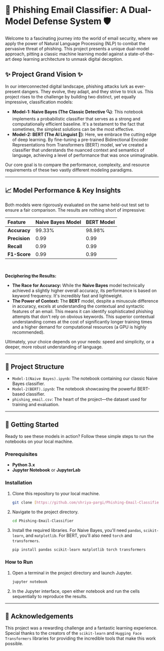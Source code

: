 # 📧 Phishing Email Classifier: A Dual-Model Defense System 🛡️

Welcome to a fascinating journey into the world of email security, where we apply the power of Natural Language Processing (NLP) to combat the pervasive threat of phishing. This project presents a unique dual-model approach, pitting a classic machine learning model against a state-of-the-art deep learning architecture to unmask digital deception.

## ✨ Project Grand Vision ✨

In our interconnected digital landscape, phishing attacks lurk as ever-present dangers. They evolve, they adapt, and they strive to trick us. This project rises to the challenge by building two distinct, yet equally impressive, classification models:

* **Model-1: Naive Bayes (The Classic Detective 🔍)**: This notebook implements a probabilistic classifier that serves as a strong and computationally efficient baseline. It's a testament to the fact that sometimes, the simplest solutions can be the most effective.
* **Model-2: BERT (The AI Linguist 🧠)**: Here, we embrace the cutting edge of deep learning. By fine-tuning a pre-trained Bidirectional Encoder Representations from Transformers (BERT) model, we've created a classifier that understands the nuanced context and semantics of language, achieving a level of performance that was once unimaginable.

Our core goal is to compare the performance, complexity, and resource requirements of these two vastly different modeling paradigms.

---

## 📈 Model Performance & Key Insights

Both models were rigorously evaluated on the same held-out test set to ensure a fair comparison. The results are nothing short of impressive:

| Feature | Naive Bayes Model | BERT Model |
| :--- | :--- | :--- |
| **Accuracy** | 99.33% | 98.98% |
| **Precision** | 0.99 | 0.99 |
| **Recall** | 0.99 | 0.99 |
| **F1-Score** | 0.99 | 0.99 |

<br>

**Deciphering the Results:**

* **The Race for Accuracy:** While the **Naive Bayes** model technically achieved a slightly higher overall accuracy, its performance is based on keyword frequency. It's incredibly fast and lightweight.
* **The Power of Context:** The **BERT** model, despite a minuscule difference in accuracy, excels at understanding the contextual and syntactic features of an email. This means it can identify sophisticated phishing attempts that don't rely on obvious keywords. This superior contextual understanding comes at the cost of significantly longer training times and a higher demand for computational resources (a GPU is highly recommended).

Ultimately, your choice depends on your needs: speed and simplicity, or a deeper, more robust understanding of language.

---

## 📂 Project Structure

* `Model-1(Naive Bayes).ipynb`: The notebook containing our classic Naive Bayes classifier.
* `Model-2(BERT).ipynb`: The notebook showcasing the powerful BERT-based classifier.
* `phishing_email.csv`: The heart of the project—the dataset used for training and evaluation.

---

## 🚀 Getting Started

Ready to see these models in action? Follow these simple steps to run the notebooks on your local machine.

### Prerequisites

* **Python 3.x**
* **Jupyter Notebook** or **JupyterLab**

### Installation

1.  Clone this repository to your local machine.
    ```bash
    git clone [https://github.com/shriya-pargi/Phishing-Email-Classifier.git](https://github.com/shriya-pargi/Phishing-Email-Classifier.git)
    ```
2.  Navigate to the project directory.
    ```bash
    cd Phishing-Email-Classifier
    ```
3.  Install the required libraries. For Naive Bayes, you'll need `pandas`, `scikit-learn`, and `matplotlib`. For BERT, you'll also need `torch` and `transformers`.
    ```bash
    pip install pandas scikit-learn matplotlib torch transformers
    ```

### How to Run

1.  Open a terminal in the project directory and launch Jupyter.
    ```bash
    jupyter notebook
    ```
2.  In the Jupyter interface, open either notebook and run the cells sequentially to reproduce the results.

---

## 🙏 Acknowledgements

This project was a rewarding challenge and a fantastic learning experience. Special thanks to the creators of the `scikit-learn` and `Hugging Face Transformers` libraries for providing the incredible tools that make this work possible.
